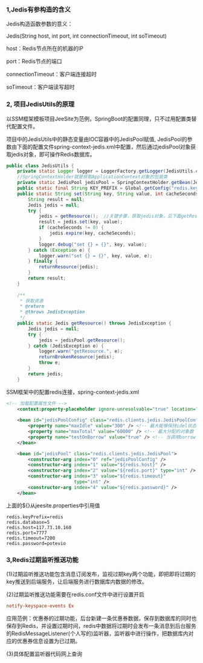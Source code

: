 ### 1,Jedis有参构造的含义

Jedis构造函数参数的意义：

Jedis(String host, int port, int connectionTimeout, int soTimeout) 

host：Redis节点所在的机器的IP

port：Redis节点的端口

connectionTimeout：客户端连接超时

soTimeout：客户端读写超时

### 2, 项目JedisUtils的原理

以SSM框架模板项目JeeSite为范例，SpringBoot的配置同理，只不过用配置类替代配置文件。

项目中的JedisUtils中的静态变量由IOC容器中的JedisPool赋值, JedisPool的参数由下面的配置文件spring-context-jedis.xml中配置，然后通过jedisPool对象获取jedis对象，即可操作Redis数据库。

```java
public class JedisUtils {
	private static Logger logger = LoggerFactory.getLogger(JedisUtils.class);
	//SpringContextHolder就是获取ApplicationContext对象的包装类
	private static JedisPool jedisPool = SpringContextHolder.getBean(JedisPool.class);
	public static final String KEY_PREFIX = Global.getConfig("redis.keyPrefix");
    public static String set(String key, String value, int cacheSeconds) {
		String result = null;
		Jedis jedis = null;
		try {
			jedis = getResource();  //关键步骤，获取jedis对象，见下面getResource()方法
			result = jedis.set(key, value);
			if (cacheSeconds != 0) {
				jedis.expire(key, cacheSeconds);
			}
			logger.debug("set {} = {}", key, value);
		} catch (Exception e) {
			logger.warn("set {} = {}", key, value, e);
		} finally {
			returnResource(jedis);
		}
		return result;
	}
    
    /**
	 * 获取资源
	 * @return
	 * @throws JedisException
	 */
	public static Jedis getResource() throws JedisException {
		Jedis jedis = null;
		try {
			jedis = jedisPool.getResource();
		} catch (JedisException e) {
			logger.warn("getResource.", e);
			returnBrokenResource(jedis);
			throw e;
		}
		return jedis;
	}
```

SSM框架中的配置redis连接，spring-context-jedis.xml

```xml
<!-- 加载配置属性文件 -->
	<context:property-placeholder ignore-unresolvable="true" location="classpath:jeesite.properties" />
	
	<bean id="jedisPoolConfig" class="redis.clients.jedis.JedisPoolConfig">
		<property name="maxIdle" value="300" /> <!-- 最大能够保持idel状态的对象数  -->
		<property name="maxTotal" value="60000" /> <!-- 最大分配的对象数 -->
		<property name="testOnBorrow" value="true" /> <!-- 当调用borrow Object方法时，是否进行有效性检查 -->
	</bean>

	<bean id="jedisPool" class="redis.clients.jedis.JedisPool">
		<constructor-arg index="0" ref="jedisPoolConfig" />  
		<constructor-arg index="1" value="${redis.host}" />
		<constructor-arg index="2" value="${redis.port}" type="int" />
		<constructor-arg index="3" value="${redis.timeout}"
						 type="int" />
		<constructor-arg index="4" value="${redis.password}" />
	</bean>
```

上面的${}从jeesite.properties中引用值

```properties
redis.keyPrefix=redis
redis.database=5
redis.host=117.73.10.160
redis.port=7777
redis.timeout=7200
redis.password=potevio
```

### 3,Redis过期监听推送功能

(1)过期监听推送功能包含消息订阅发布，监视过期key两个功能，即把即将过期的key推送到后端服务，让后端服务进行数据库内数据的修改。

(2)过期监听推送功能需要在redis.conf文件中进行设置开启

```conf
notify-keyspace-events Ex
```

应用范例：优惠券的过期功能，后台新建一条优惠券数据，保存到数据库的同时也保存到Redis，并设置过期时间，redis中数据将过期时会发布一条消息到后台服务的RedisMessageListener(个人写的)监听器，监听器中进行操作，把数据库内对应的优惠券信息设置为已过期。

(3)具体配置监听器代码网上查询